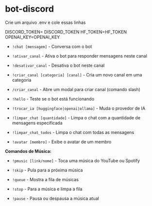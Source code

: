 ﻿# bot-discord

Crie um arquivo .env e cole essas linhas

DISCORD_TOKEN= DISCORD_TOKEN
HF_TOKEN=HF_TOKEN
OPENAI_KEY=OPENAI_KEY


- `!chat [mensagem]` - Conversa com o bot

- `!ativar_canal` - Ativa o bot para responder mensagens neste canal

- `!desativar_canal` - Desativa o bot neste canal

- `!criar_canal [categoria] [canal]` - Cria um novo canal em uma categoria

- `/criar_canal` - Abre um modal para criar canal (comando slash)

- `!hello` - Teste se o bot está funcionando

- `!trocar_ia [huggingface|openai|ollama]` - Muda o provedor de IA

- `!limpar_chat [quantidade]` - Limpa o chat com a quantidade de mensagens especificada

- `!limpar_chat_todos` - Limpa o chat com todas as mensagens

- `!avatar [membro]` - Exibe o avatar de um membro

 **Comandos de Música:**
 
- `!pmusic [link/nome]` - Toca uma música do YouTube ou Spotify
  
- `!skip` - Pula para a próxima música
 
- `!queue` - Mostra a fila de músicas
 
- `!stop` - Para a música e limpa a fila
 
- `!pause` - Pausa ou despausa a música atual
